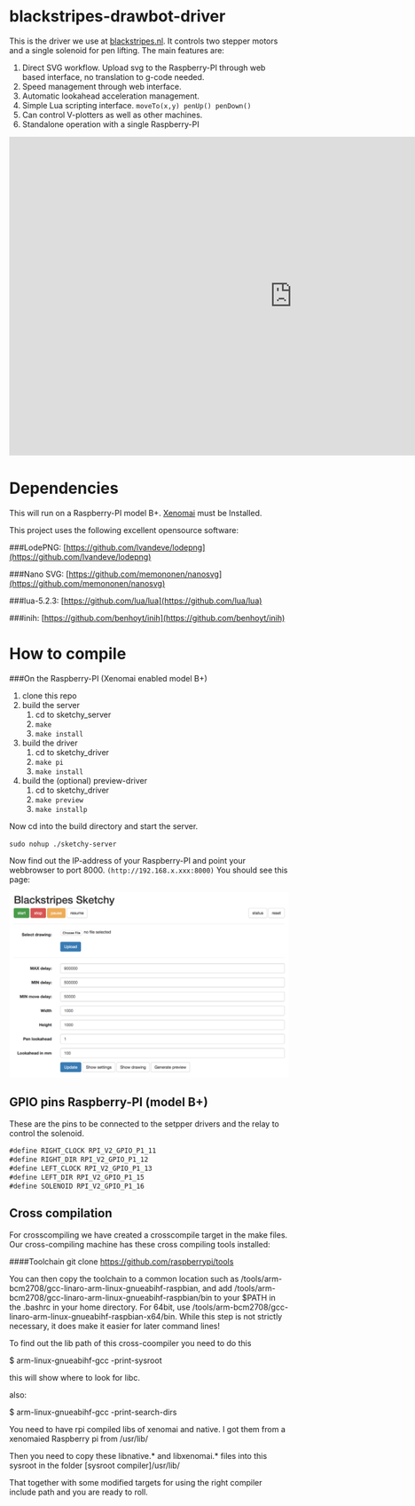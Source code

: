 blackstripes-drawbot-driver
===========================

This is the driver we use at [blackstripes.nl](http://www.blackstripes.nl). It controls two stepper motors and a single solenoid for pen lifting. The main features are:

1. Direct SVG workflow. Upload svg to the Raspberry-PI through web based interface, no translation to g-code needed.
2. Speed management through web interface.
3. Automatic lookahead acceleration management.
4. Simple Lua scripting interface. `moveTo(x,y) penUp() penDown()`
5. Can control V-plotters as well as other machines.
6. Standalone operation with a single Raspberry-PI


<iframe width="1020" height="574" src="https://www.youtube.com/embed/Wb5XR8IF5E0" frameborder="0" allowfullscreen></iframe>


Dependencies
============

This will run on a Raspberry-PI model B+. 
[Xenomai](http://www.http://xenomai.org) must be Installed.

This project uses the following excellent opensource software:

###LodePNG:
[https://github.com/lvandeve/lodepng](https://github.com/lvandeve/lodepng)

###Nano SVG:
[https://github.com/memononen/nanosvg](https://github.com/memononen/nanosvg)

###lua-5.2.3:
[https://github.com/lua/lua](https://github.com/lua/lua)

###inih:
[https://github.com/benhoyt/inih](https://github.com/benhoyt/inih)



How to compile
==============

###On the Raspberry-PI (Xenomai enabled model B+)

1. clone this repo
2. build the server
	1. cd to sketchy_server
	2. `make`
	3. `make install`
3. build the driver
	1. cd to sketchy_driver
	2. `make pi`
	3. `make install`
4. build the (optional) preview-driver
	1. cd to sketchy_driver
	2. `make preview`
	3. `make installp`
	
Now cd into the build directory and start the server.

`sudo nohup ./sketchy-server`

Now find out the IP-address of your Raspberry-PI and point your webbrowser to port 8000.
`(http://192.168.x.xxx:8000)` You should see this page:

![driver UI](main-ui.png)


## GPIO pins Raspberry-PI (model B+)

These are the pins to be connected to the setpper drivers and the relay to control the solenoid.

	#define RIGHT_CLOCK RPI_V2_GPIO_P1_11
	#define RIGHT_DIR RPI_V2_GPIO_P1_12
	#define LEFT_CLOCK RPI_V2_GPIO_P1_13
	#define LEFT_DIR RPI_V2_GPIO_P1_15
	#define SOLENOID RPI_V2_GPIO_P1_16

	

## Cross compilation

For crosscompiling we have created a crosscompile target in the make files.
Our cross-compiling machine has these cross compiling tools installed:

####Toolchain
git clone https://github.com/raspberrypi/tools

You can then copy the toolchain to a common location such as 
/tools/arm-bcm2708/gcc-linaro-arm-linux-gnueabihf-raspbian, and add 
/tools/arm-bcm2708/gcc-linaro-arm-linux-gnueabihf-raspbian/bin to 
your $PATH in the .bashrc in your home directory. 
For 64bit, use /tools/arm-bcm2708/gcc-linaro-arm-linux-gnueabihf-raspbian-x64/bin. 
While this step is not strictly necessary, it does make it easier for later command lines!

To find out the lib path of this cross-coompiler you need to do this

$ arm-linux-gnueabihf-gcc -print-sysroot

this will show where to look for libc.

also:

$ arm-linux-gnueabihf-gcc -print-search-dirs
 
You need to have rpi compiled libs of xenomai and native. I got them from a xenomaied Raspberry pi from /usr/lib/

Then you need to copy these libnative.* and libxenomai.* files into this sysroot in the folder 
[sysroot compiler]/usr/lib/ 

That together with some modified targets for using the right compiler include path and you are ready to roll.

